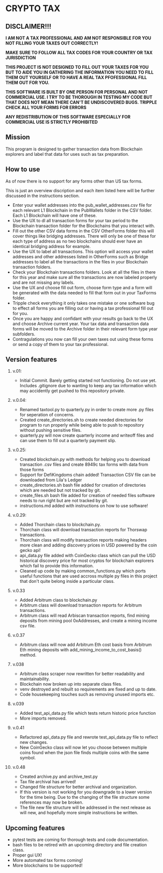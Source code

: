 # CRYPTO TAX

## DISCLAIMER!!!
**I AM NOT A TAX PROFESSIONAL AND AM NOT RESPONSIBLE FOR YOU NOT FILLING YOUR TAXES OUT CORRECTLY!** 

**MAKE SURE TO FOLLOW ALL TAX CODES FOR YOUR COUNTRY OR TAX JURISDICTION**

**THIS PROJECT IS NOT DESIGNED TO FILL OUT YOUR TAXES FOR YOU BUT TO AIDE YOU IN GATHERING THE INFORMATION YOU NEED TO FILL THEM OUT YOURSELF OR TO HAVE A REAL TAX PFOFESSIONAL FILL THEM OUT FOR YOU.**

**THIS SOFTWARE IS BUILT BY ONE PERSON FOR PERSONAL AND NOT COMMERCIAL USE. I TRY TO BE THOROUGH IN TESTING MY CODE BUT THAT DOES NOT MEAN THERE CAN'T BE UNDISCOVERED BUGS. TRIPPLE CHECK ALL YOUR FORMS FOR ERRORS**

**ANY REDISTRIBUTION OF THIS SOFTWARE ESPECIALLY FOR COMMERCIAL USE IS STRICTLY PROHIBITED**


## Mission
This program is designed to gather transaction data from Blockchain explorers and label that data for uses such as tax preparation. 


## How to use
As of now there is no support for any forms other than US tax forms.

This is just an overview discription and each item listed here will be further discussed in the instructions section.

- Enter your wallet addresses into the pub_wallet_addresses.csv file for each relevant L1 Blockchain in the PubWallets folder in the CSV folder. Each L1 Blockchain will have one of these.
- Use the UX to dl all transaction forms for your tax period to the Blockchain transaction folder for the Blockchains that you interact with.
- Fill out the other CSV data forms in the CSV OtherForms folder this will cover things like bridging addresses. There will only be one of these for each type of address as no two blockchains should ever have an identical bridging address for example.
- Use the UX to label all transactions. This option will access your wallet addresses and other addresses listed in OtherForms such as Bridge addresses to label all the transactions in the files in your Blockchain transaction folders.
- Check your Blockchain transactions folders. Look at all the files in there for this year and make sure all the transactions are now labeled properly and are not missing any labels.
- Use the UX and choose fill out form, choose form type and a form will be generated with the data needed to fill that form out in your TaxForms folder.
- Tripple check everything it only takes one mistake or one software bug to effect all forms you are filling out or having a tax professional fill out for you.
- Once you are happy and confidant with your results go back to the UX and choose Archive current year. Your tax data and transaction data forms will be moved to the Archive folder in their relevant form type year subfolders.
- Contragulations you now can fill your own taxes out using these forms or send a copy of them to your tax professional.


## Version features
1. v.01: 

	- Initial Commit. Barely getting started not functioning. Do not use yet. Includes .gitignore due to wanting to keep any tax information which may accidently get pushed to this repository private.

2. v.0.04: 

	- Renamed taxtool.py to quarterly.py in order to create more .py files for seperation of concerns. 
	- Created create_directories.sh to create needed directories for program to run properly while being able to push to repository without pushing sensitive files.
	- quarterly.py will now create quarterly income and writeoff files and can use them to fill out a quarterly payment slip. 

3. v.0.25: 

	- Created blockchain.py with methods for helping you to download transaction .csv files and create 8949c tax forms with data from those forms
	- Support for DefiKingdoms chain added! Transaction CSV file can be downloaded from Lila's Ledger
	- create_directories.sh bash file added for creation of directories which are needed but not tracked by git.
	- create_files.sh bash file added for creation of needed files software needs to run right but are not tracked by git.
	- instructions.md added with instructions on how to use software!

4. v.0.29:

	- Added Thorchain class to blockchain.py.
	- Thorchain class will download transaction reports for Thorswap transactions.
	- Thorchain class will modify transaction reports making headers more clean and adding discovery prices in USD powered by the coin gecko api!
	- api_data.py file added with CoinGecko class which can pull the USD historical discovery price for most cryptos for blockchain explorers which fail to provide this information.
	- Cleaned up code by making common_functions.py which ports useful functions that are used accross multiple py files in this project that don't quite belong inside a particular class.

5. v.0.33

	- Added Arbitrum class to blockchain.py
	- Arbitrum class will download transaction reports for Arbitrum transactions.
	- Arbitrum class will read Arbiscan transaction reports, find mining deposits from mining pool 0xAddresses, and create a mining income csv file.

6. v.0.37
	- Arbitrum class will now add Arbitrum Eth cost basis from Arbitrum Eth mining deposits with add_mining_income_to_cost_basis() method. 

7. v.038
    - Arbitrum class scraper now rewritten for better readability and maintainability. 
    - Blockchain now broken up into separate class files.
    - venv destroyed and rebuilt so requirements are fixed and up to date.
    - Code housekeeping touches such as removing unused imports etc.

8. v.039
    - Added test_api_data.py file which tests return historic price function
    - More imports removed.  

9. v.0.41
    - Refactored api_data.py file and rewrote test_api_data.py file to reflect new changes.
    - New CoinGecko class will now let you choose between multiple coins found when the json file finds multiple coins with the same symbol.

10. v.0.48
    - Created archive.py and archive_test.py 
    - Tax file archival has arrived!
    - Changed file structure for better archival and organization.
    - If this version is not working for you downgrade to a lower version for the time being. Due to the changing of the file structure some references may now be broken. 
    - The file new file structure will be addressed in the next release as will new, and hopefully more simple instructions be written. 
	

## Upcoming features
- pytest tests are coming for thorough tests and code documentation.
- bash files to be retired with an upcoming directory and file creation class.
- Proper gui UX!
- More automated tax forms coming!
- More blockchains to be supported!
